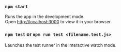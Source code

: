 ### `npm start`

Runs the app in the development mode.\
Open [http://localhost:3000](http://localhost:3000) to view it in your browser.

### `npm test` or `npm run test <filename.test.js>`

Launches the test runner in the interactive watch mode. 

